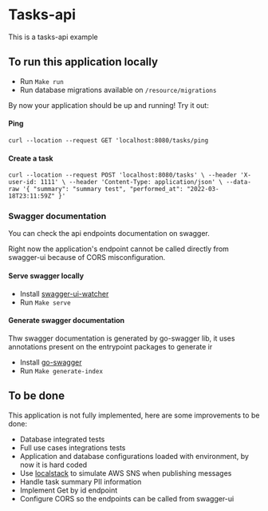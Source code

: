 # Tasks-api

This is a tasks-api example

## To run this application locally

- Run `Make run`
- Run database migrations available on `/resource/migrations`

By now your application should be up and running! Try it out:

#### Ping
`curl --location --request GET 'localhost:8080/tasks/ping`

#### Create a task

`curl --location --request POST 'localhost:8080/tasks' \
--header 'X-user-id: 1111' \
--header 'Content-Type: application/json' \
--data-raw '{
"summary": "summary test",
"performed_at": "2022-03-18T23:11:59Z"
}'`

### Swagger documentation
You can check the api endpoints documentation on swagger.

Right now the application's endpoint cannot be called directly from swagger-ui because of CORS misconfiguration.

#### Serve swagger locally

- Install [swagger-ui-watcher](https://www.npmjs.com/package/swagger-ui-watcher)
- Run `Make serve`

#### Generate swagger documentation
Thw swagger documentation is generated by go-swagger lib, it uses annotations present on the entrypoint packages to generate ir

- Install [go-swagger](https://github.com/go-swagger/go-swagger)
- Run `Make generate-index`

## To be done
This application is not fully implemented, here are some improvements to be done:

- Database integrated tests
- Full use cases integrations tests
- Application and database configurations loaded with environment, by now it is hard coded
- Use [localstack](https://github.com/localstack/localstack) to simulate AWS SNS when publishing messages
- Handle task summary PII information
- Implement Get by id endpoint
- Configure CORS so the endpoints can be called from swagger-ui 